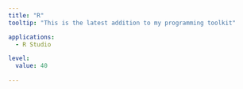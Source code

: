 ```yaml
---
title: "R"
tooltip: "This is the latest addition to my programming toolkit" 

applications:
  - R Studio

level:
  value: 40
 
---
```

